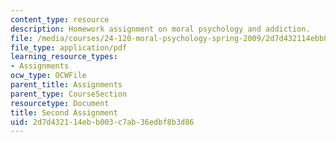 ```yaml
---
content_type: resource
description: Homework assignment on moral psychology and addiction.
file: /media/courses/24-120-moral-psychology-spring-2009/2d7d432114ebb003c7ab36edbf8b3d86_MIT24_120s09_assn02.pdf
file_type: application/pdf
learning_resource_types:
- Assignments
ocw_type: OCWFile
parent_title: Assignments
parent_type: CourseSection
resourcetype: Document
title: Second Assignment
uid: 2d7d4321-14eb-b003-c7ab-36edbf8b3d86
---
```

